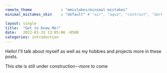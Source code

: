 ```yaml
---
remote_theme             : "mmistakes/minimal-mistakes"
minimal_mistakes_skin    : "default" # "air", "aqua", "contrast", "dark", "dirt", "neon", "mint", "plum", "sunrise"

layout: single
title:  "Get to Know Me!"
date:   2022-01-31 13:05:06 -0500
categories: introduction
---
```

Hello!  I'll talk about myself as well as my hobbies and projects more in these posts.  

This site is still under construction--more to come